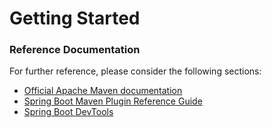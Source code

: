 # Getting Started

### Reference Documentation
For further reference, please consider the following sections:

* [Official Apache Maven documentation](https://maven.apache.org/guides/index.html)
* [Spring Boot Maven Plugin Reference Guide](https://docs.spring.io/spring-boot/docs/2.2.12.RELEASE/maven-plugin/)
* [Spring Boot DevTools](https://docs.spring.io/spring-boot/docs/2.4.1/reference/htmlsingle/#using-boot-devtools)

